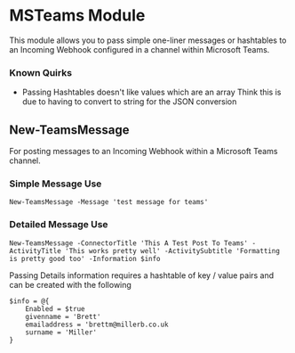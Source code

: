 # MSTeams Module

This module allows you to pass simple one-liner messages or hashtables to an Incoming Webhook configured in a channel within Microsoft Teams.

### Known Quirks

* Passing Hashtables doesn't like values which are an array
   Think this is due to having to convert to string for the JSON conversion

## New-TeamsMessage
For posting messages to an Incoming Webhook within a Microsoft Teams channel.

### Simple Message Use
`New-TeamsMessage -Message 'test message for teams'`

### Detailed Message Use
`New-TeamsMessage -ConnectorTitle 'This A Test Post To Teams' -ActivityTitle 'This works pretty well' -ActivitySubtitle 'Formatting is pretty good too' -Information $info`

Passing Details information requires a hashtable of key / value pairs and can be created with the following

```
$info = @{
    Enabled = $true
    givenname = 'Brett'
    emailaddress = 'brettm@millerb.co.uk
    surname = 'Miller'
}
```